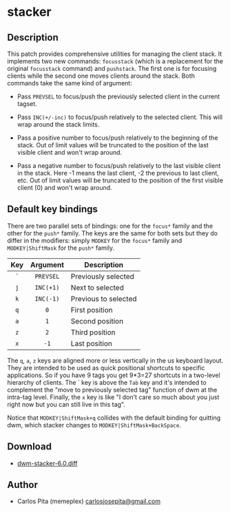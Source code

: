 stacker
=======

Description
-----------

This patch provides comprehensive utilities for managing the client stack. It implements
two new commands: `focusstack` (which is a replacement for the original `focusstack`
command) and `pushstack`. The first one is for focusing clients while the second one moves
clients around the stack. Both commands take the same kind of argument:

* Pass `PREVSEL` to focus/push the previously selected client in the current tagset.

* Pass `INC(+/-inc)` to focus/push relatively to the selected client. This will wrap
  around the stack limits.

* Pass a positive number to focus/push relatively to the beginning of the stack. Out of
  limit values will be truncated to the position of the last visible client and won't wrap
  around.

* Pass a negative number to focus/push relatively to the last visible client in the stack.
  Here -1 means the last client, -2 the previous to last client, etc. Out of limit values
  will be truncated to the position of the first visible client (0) and won't wrap
  around.

Default key bindings
--------------------

There are two parallel sets of bindings: one for the `focus*` family and the other for the
`push*` family. The keys are the same for both sets but they do differ in the modifiers:
simply `MODKEY` for the `focus*` family and `MODKEY|ShiftMask` for the `push*` family.

  Key   |  Argument   |   Description
:------:|:-----------:|-----------------------
  \`    |   `PREVSEL` |  Previously selected
  `j`   |   `INC(+1)` |  Next to selected
  `k`   |   `INC(-1)` |  Previous to selected
  `q`   |     `0`     |  First position
  `a`   |     `1`     |  Second position
  `z`   |     `2`     |  Third position
  `x`   |    `-1`     |  Last position

The `q`, `a`, `z` keys are aligned more or less vertically in the us keyboard layout. They
are intended to be used as quick positional shortcuts to specific applications. So if you
have 9 tags you get 9\*3=27 shortcuts in a two-level hierarchy of clients. The \` key is
above the `Tab` key and it's intended to complement the "move to previously selected
tag" function of dwm at the intra-tag level. Finally, the `x` key is like "I don't care so
much about you just right now but you can still live in this tag".

Notice that `MODKEY|ShiftMask+q` collides with the default binding for quitting dwm, which
stacker changes to `MODKEY|ShiftMask+BackSpace`.

Download
--------

* [dwm-stacker-6.0.diff](dwm-stacker-6.0.diff)

Author
------

* Carlos Pita (memeplex) <carlosjosepita@gmail.com>
